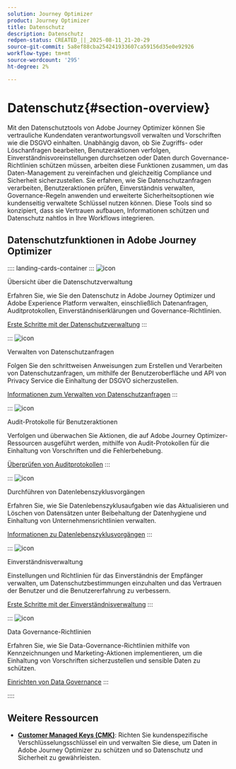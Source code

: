 ```yaml
---
solution: Journey Optimizer
product: Journey Optimizer
title: Datenschutz
description: Datenschutz
redpen-status: CREATED_||_2025-08-11_21-20-29
source-git-commit: 5a8ef88cba254241933607ca59156d35e0e92926
workflow-type: tm+mt
source-wordcount: '295'
ht-degree: 2%

---
```



# Datenschutz{#section-overview}

Mit den Datenschutztools von Adobe Journey Optimizer können Sie vertrauliche Kundendaten verantwortungsvoll verwalten und Vorschriften wie die DSGVO einhalten. Unabhängig davon, ob Sie Zugriffs- oder Löschanfragen bearbeiten, Benutzeraktionen verfolgen, Einverständnisvoreinstellungen durchsetzen oder Daten durch Governance-Richtlinien schützen müssen, arbeiten diese Funktionen zusammen, um das Daten-Management zu vereinfachen und gleichzeitig Compliance und Sicherheit sicherzustellen. Sie erfahren, wie Sie Datenschutzanfragen verarbeiten, Benutzeraktionen prüfen, Einverständnis verwalten, Governance-Regeln anwenden und erweiterte Sicherheitsoptionen wie kundenseitig verwaltete Schlüssel nutzen können. Diese Tools sind so konzipiert, dass sie Vertrauen aufbauen, Informationen schützen und Datenschutz nahtlos in Ihre Workflows integrieren.

## Datenschutzfunktionen in Adobe Journey Optimizer

:::: landing-cards-container
:::
![icon](https://cdn.experienceleague.adobe.com/icons/book.svg?lang=de)

Übersicht über die Datenschutzverwaltung

Erfahren Sie, wie Sie den Datenschutz in Adobe Journey Optimizer und Adobe Experience Platform verwalten, einschließlich Datenanfragen, Auditprotokollen, Einverständniserklärungen und Governance-Richtlinien.

[Erste Schritte mit der Datenschutzverwaltung](../using/privacy/get-started-privacy.md)
:::

:::
![icon](https://cdn.experienceleague.adobe.com/icons/circle-play.svg?lang=de)

Verwalten von Datenschutzanfragen

Folgen Sie den schrittweisen Anweisungen zum Erstellen und Verarbeiten von Datenschutzanfragen, um mithilfe der Benutzeroberfläche und API von Privacy Service die Einhaltung der DSGVO sicherzustellen.

[Informationen zum Verwalten von Datenschutzanfragen](../using/privacy/requests.md)
:::

:::
![icon](https://cdn.experienceleague.adobe.com/icons/list-check.svg?lang=de)

Audit-Protokolle für Benutzeraktionen

Verfolgen und überwachen Sie Aktionen, die auf Adobe Journey Optimizer-Ressourcen ausgeführt werden, mithilfe von Audit-Protokollen für die Einhaltung von Vorschriften und die Fehlerbehebung.

[Überprüfen von Auditprotokollen](../using/privacy/audit-logs.md)
:::

:::
![icon](https://cdn.experienceleague.adobe.com/icons/screwdriver-wrench.svg?lang=de)

Durchführen von Datenlebenszyklusvorgängen

Erfahren Sie, wie Sie Datenlebenszyklusaufgaben wie das Aktualisieren und Löschen von Datensätzen unter Beibehaltung der Datenhygiene und Einhaltung von Unternehmensrichtlinien verwalten.

[Informationen zu Datenlebenszyklusvorgängen](../using/privacy/data-hygiene.md)
:::

:::
![icon](https://cdn.experienceleague.adobe.com/icons/bullseye.svg?lang=de)

Einverständnisverwaltung

Einstellungen und Richtlinien für das Einverständnis der Empfänger verwalten, um Datenschutzbestimmungen einzuhalten und das Vertrauen der Benutzer und die Benutzererfahrung zu verbessern.

[Erste Schritte mit der Einverständnisverwaltung](consent-landing-page.md)
:::

:::
![icon](https://cdn.experienceleague.adobe.com/icons/shield-halved.svg?lang=de)

Data Governance-Richtlinien

Erfahren Sie, wie Sie Data-Governance-Richtlinien mithilfe von Kennzeichnungen und Marketing-Aktionen implementieren, um die Einhaltung von Vorschriften sicherzustellen und sensible Daten zu schützen.

[Einrichten von Data Governance](../using/action/action-privacy.md)
:::

::::


## Weitere Ressourcen

- **[Customer Managed Keys (CMK)](../using/privacy/cmk.md)**: Richten Sie kundenspezifische Verschlüsselungsschlüssel ein und verwalten Sie diese, um Daten in Adobe Journey Optimizer zu schützen und so Datenschutz und Sicherheit zu gewährleisten.
